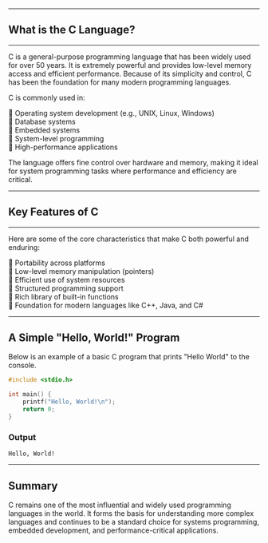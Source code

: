 <br>

---

## What is the C Language?

---

C is a general-purpose programming language that has been widely used for over 50 years. It is extremely powerful and provides low-level memory access and efficient performance. Because of its simplicity and control, C has been the foundation for many modern programming languages.

C is commonly used in:

<div class="fullWidthBullet">

🔹 <span class="emphasis">Operating system development (e.g., UNIX, Linux, Windows)</span>  
🔹 <span class="emphasis">Database systems</span>  
🔹 <span class="emphasis">Embedded systems</span>  
🔹 <span class="emphasis">System-level programming</span>  
🔹 <span class="emphasis">High-performance applications</span>  

</div>

The language offers fine control over hardware and memory, making it ideal for system programming tasks where performance and efficiency are critical.

---
## Key Features of C
---

Here are some of the core characteristics that make C both powerful and enduring:

<div class="smallerBullet">

🔹 <span class="emphasis">Portability across platforms</span>  
🔹 <span class="emphasis">Low-level memory manipulation (pointers)</span>  
🔹 <span class="emphasis">Efficient use of system resources</span>  
🔹 <span class="emphasis">Structured programming support</span>  
🔹 <span class="emphasis">Rich library of built-in functions</span>  
🔹 <span class="emphasis">Foundation for modern languages like C++, Java, and C#</span>  

</div>

---

## A Simple "Hello, World!" Program

Below is an example of a basic C program that prints "Hello World" to the console.

```c
#include <stdio.h>

int main() {
    printf("Hello, World!\n");
    return 0;
}
```

### Output

```shell
Hello, World!
```

---

## Summary

C remains one of the most influential and widely used programming languages in the world. It forms the basis for understanding more complex languages and continues to be a standard choice for systems programming, embedded development, and performance-critical applications.